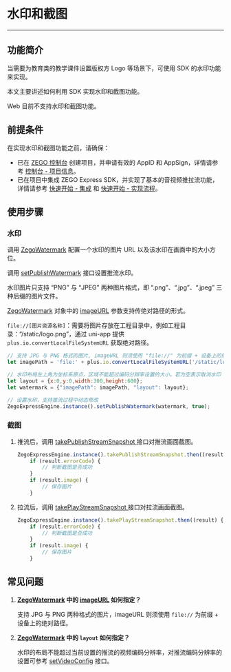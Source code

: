 # 水印和截图

- - -

## 功能简介

当需要为教育类的教学课件设置版权方 Logo 等场景下，可使用 SDK 的水印功能来实现。

本文主要讲述如何利用 SDK 实现水印和截图功能。

<Warning title="注意">

Web 目前不支持水印和截图功能。

</Warning>



## 前提条件

在实现水印和截图功能之前，请确保：

- 已在 [ZEGO 控制台](https://console.zego.im) 创建项目，并申请有效的 AppID 和 AppSign，详情请参考 [控制台 - 项目信息](/console/project-info)。
- 已在项目中集成 ZEGO Express SDK，并实现了基本的音视频推拉流功能，详情请参考 [快速开始 - 集成](https://doc-zh.zego.im/article/7774) 和 [快速开始 - 实现流程](https://doc-zh.zego.im/article/10330)。


## 使用步骤

### 水印

调用 [ZegoWatermark](https://doc-zh.zego.im/unique-api/express-video-sdk/zh/javascript_uni-app/classes/_zegoexpressdefines_.zegowatermark.html) 配置一个水印的图片 URL 以及该水印在画面中的大小方位。

调用 [setPublishWatermark](https://doc-zh.zego.im/unique-api/express-video-sdk/zh/javascript_uni-app/classes/_zegoexpressengine_.zegoexpressengine.html#setpublishwatermark) 接口设置推流水印。

<Warning title="注意">


水印图片只支持 “PNG” 与 “JPEG” 两种图片格式，即 “.png”、“.jpg”、“.jpeg” 三种后缀的图片文件。

</Warning>



[ZegoWatermark](https://doc-zh.zego.im/unique-api/express-video-sdk/zh/javascript_uni-app/classes/_zegoexpressdefines_.zegowatermark.html) 对象中的 [imageURL](https://doc-zh.zego.im/unique-api/express-video-sdk/zh/javascript_uni-app/classes/_zegoexpressdefines_.zegowatermark.html#imageurl) 参数支持传绝对路径的形式。

`file://[图片资源名称]`：需要将图片存放在工程目录中，例如工程目录：“/static/logo.png”，通过 uni-app 提供 `plus.io.convertLocalFileSystemURL` 获取绝对路径。

```javascript
// 支持 JPG 与 PNG 格式的图片, imageURL 则须使用 "file://" 为前缀 + 设备上的绝对路径
let imagePath = 'file:' + plus.io.convertLocalFileSystemURL('/static/logo.png');

// 水印布局左上角为坐标系原点，区域不能超过编码分辨率设置的大小。若为空表示取消水印
let layout = {x:0,y:0,width:300,height:600};
let watermark = {"imagePath": imagePath, "layout": layout};

// 设置水印，支持推流过程中动态修改
ZegoExpressEngine.instance().setPublishWatermark(watermark, true);
```

### 截图

1. 推流后，调用 [takePublishStreamSnapshot ](https://doc-zh.zego.im/unique-api/express-video-sdk/zh/javascript_uni-app/classes/_zegoexpressengine_.zegoexpressengine.html#takepublishstreamsnapshot) 接口对推流画面截图。

    ```javascript
    ZegoExpressEngine.instance().takePublishStreamSnapshot.then((result) {
        if (result.errorCode) {
            // 判断截图是否成功
        }
        if (result.image) {
            // 保存图片
        }
    ```

2. 拉流后，调用 [takePlayStreamSnapshot ](https://doc-zh.zego.im/unique-api/express-video-sdk/zh/javascript_uni-app/classes/_zegoexpressengine_.zegoexpressengine.html#takeplaystreamsnapshot) 接口对拉流画面截图。

    ```javascript
    ZegoExpressEngine.instance().takePlayStreamSnapshot.then((result) {
        if (result.errorCode) {
            // 判断截图是否成功
        }
        if (result.image) {
            // 保存图片
        }
    ```

## 常见问题

1. **[ZegoWatermark](https://doc-zh.zego.im/unique-api/express-video-sdk/zh/javascript_uni-app/classes/_zegoexpressdefines_.zegowatermark.html) 中的 [imageURL](https://doc-zh.zego.im/unique-api/express-video-sdk/zh/javascript_uni-app/classes/_zegoexpressdefines_.zegowatermark.html#imageurl) 如何指定？**

   支持 JPG 与 PNG 两种格式的图片，imageURL 则须使用 `file://` 为前缀 + 设备上的绝对路径。

2. **[ZegoWatermark](https://doc-zh.zego.im/unique-api/express-video-sdk/zh/javascript_uni-app/classes/_zegoexpressdefines_.zegowatermark.html) 中的 `layout` 如何指定？**

   水印的布局不能超过当前设置的推流的视频编码分辨率，对推流编码分辨率的设置可参考 [setVideoConfig](https://doc-zh.zego.im/unique-api/express-video-sdk/zh/javascript_uni-app/classes/_zegoexpressengine_.zegoexpressengine.html#setvideoconfig) 接口。
